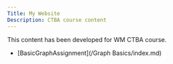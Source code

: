 ```yaml
---
Title: My Website
Description: CTBA course content
---
```


This content has been developed for WM CTBA course.
- [BasicGraphAssignment](/Graph Basics/index.md)
